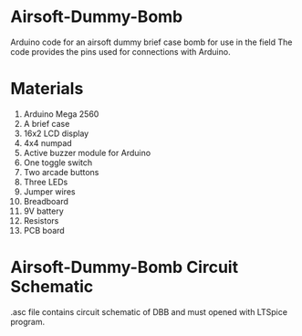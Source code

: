 # Airsoft-Dummy-Bomb
Arduino code for an airsoft dummy brief case bomb for use in the field
The code provides the pins used for connections with Arduino.
# Materials
1. Arduino Mega 2560
2. A brief case
3. 16x2 LCD display
4. 4x4 numpad
5. Active buzzer module for Arduino
6. One toggle switch
7. Two arcade buttons
8. Three LEDs
9. Jumper wires
10. Breadboard
11. 9V battery
12. Resistors
13. PCB board

# Airsoft-Dummy-Bomb Circuit Schematic
.asc file contains circuit schematic of DBB and must opened with LTSpice program. 
